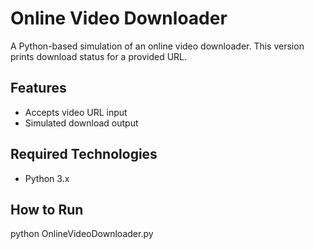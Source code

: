 # Online Video Downloader

A Python-based simulation of an online video downloader. This version prints download status for a provided URL.

## Features
- Accepts video URL input
- Simulated download output

## Required Technologies
- Python 3.x

## How to Run
python OnlineVideoDownloader.py
